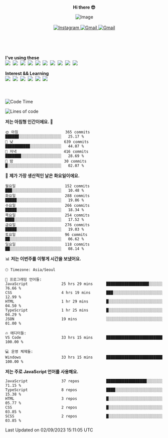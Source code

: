 <p align="center">
  <strong>Hi there 😎</strong>
</p>
<p align="center">
 <img src="https://github.com/newri0807/newri0807/assets/51315988/4a6fb530-b6e7-4156-ae8c-bd620836a7cc" alt="Image" align="center"/>
  <br/>
  <br/>
  <a href="https://www.instagram.com/_nm.87/">
    <img src="https://img.shields.io/badge/-Instagram-dd2a7b?style=flat-squaree&logo=instagram&logoColor=white" alt="Instagram" />
  </a>
  <a href="mailto:newri0807@gmail.com">
    <img src="https://img.shields.io/badge/-Gmail-d14836?style=flat-squaree&logo=Gmail&logoColor=white" alt="Gmail" />
  </a>
  <a href="https://twitter.com/Irwen215">
    <img src="https://img.shields.io/badge/Twitter-1DA1F2?style=flat-squaree&logo=twitter&logoColor=white" alt="Gmail" />
  </a>  
</p>

 
 
</p>
<br/>
<br/>
<br/>
<p align="left">
  <strong>I've using these </strong>
  <br/>
  <img src="https://img.shields.io/badge/Html5-E34F26?style=flat-square&logo=html5&logoColor=white"/></a>&nbsp 
  <img src="https://img.shields.io/badge/css-1572B6?style=flat-square&logo=css3&logoColor=white"/></a>&nbsp 
  <img src="https://img.shields.io/badge/Bootstrap-7952B3?style=flat-square&logo=Bootstrap&logoColor=white"/></a>&nbsp 
  <img src="https://img.shields.io/badge/Javascript-ffb13b?style=flat-square&logo=javascript&logoColor=white"/></a>&nbsp 
  <img src="https://img.shields.io/badge/jquery-0769AD?style=flat-square&logo=jquery&logoColor=white"/></a>&nbsp 
  <img src="https://img.shields.io/badge/C Sharp-239120?style=flat-square&logo=C Sharp&logoColor=white"/></a>&nbsp 
  <img src="https://img.shields.io/badge/.NET-512BD4?style=flat-square&logo=.NET&logoColor=white"/></a>&nbsp 
  <img src="https://img.shields.io/badge/MicrosoftSQLServer-CC2927?style=flat-square&logo=microsoft&logoColor=white"/></a>&nbsp
  <img src="https://img.shields.io/badge/Firebase-FFCA28?style=flat-square&logo=firebase&logoColor=white"/></a>&nbsp 
  <img src="https://img.shields.io/badge/react-61DAFB?style=flat-square&logo=react&logoColor=white"/></a>&nbsp  
</p>

<p align="left">
  <strong>Interest && Learning</strong>
  <br/>
  <img src="https://img.shields.io/badge/TypeScript-3178C6?style=flat-square&logo=TypeScript&logoColor=white"/>&nbsp 
  <img src="https://img.shields.io/badge/Next.js-000000?style=flat-square&logo=Next.js&logoColor=white"/></a>&nbsp 
  <img src="https://img.shields.io/badge/Node.js-339933?style=flat-square&logo=node.js&logoColor=white"/></a>&nbsp 
  <img src="https://img.shields.io/badge/MySQL-4479A1?style=flat-square&logo=MySQL&logoColor=white"/></a>&nbsp 
  <img src="https://img.shields.io/badge/Java-007396?style=flat-square&logo=Java&logoColor=white"/></a>&nbsp
  <img src="https://img.shields.io/badge/Sass-CC6699?style=flat-square&logo=Sass&logoColor=white"/></a>&nbsp 
</p>

&nbsp;
&nbsp;
###

<!--START_SECTION:waka-->
![Code Time](http://img.shields.io/badge/Code%20Time-395%20hrs%202%20mins-blue)

![Lines of code](https://img.shields.io/badge/%EC%A0%80%EB%8A%94%20%EC%97%AC%ED%83%9C%EA%B9%8C%EC%A7%80%20-1.5%20million%20%EC%A4%84%EC%9D%98%20%EC%BD%94%EB%93%9C%EB%A5%BC%20%EC%9E%91%EC%84%B1%ED%96%88%EC%96%B4%EC%9A%94.-blue)

**저는 아침형 인간이에요. 🐤** 

```text
🌞 아침                     365 commits         ██████░░░░░░░░░░░░░░░░░░░   25.17 % 
🌆 낮　                     639 commits         ███████████░░░░░░░░░░░░░░   44.07 % 
🌃 저녁                     416 commits         ███████░░░░░░░░░░░░░░░░░░   28.69 % 
🌙 밤　                     30 commits          █░░░░░░░░░░░░░░░░░░░░░░░░   02.07 % 
```
📅 **제가 가장 생산적인 날은 화요일이에요.** 

```text
월요일                      152 commits         ███░░░░░░░░░░░░░░░░░░░░░░   10.48 % 
화요일                      288 commits         █████░░░░░░░░░░░░░░░░░░░░   19.86 % 
수요일                      266 commits         █████░░░░░░░░░░░░░░░░░░░░   18.34 % 
목요일                      254 commits         ████░░░░░░░░░░░░░░░░░░░░░   17.52 % 
금요일                      276 commits         █████░░░░░░░░░░░░░░░░░░░░   19.03 % 
토요일                      96 commits          ██░░░░░░░░░░░░░░░░░░░░░░░   06.62 % 
일요일                      118 commits         ██░░░░░░░░░░░░░░░░░░░░░░░   08.14 % 
```


📊 **저는 이번주를 이렇게 시간을 보냈어요.** 

```text
🕑︎ Timezone: Asia/Seoul

💬 프로그래밍 언어들: 
JavaScript               25 hrs 29 mins      ███████████████████░░░░░░   76.66 % 
CSS                      4 hrs 19 mins       ███░░░░░░░░░░░░░░░░░░░░░░   12.99 % 
HTML                     1 hr 29 mins        █░░░░░░░░░░░░░░░░░░░░░░░░   04.50 % 
TypeScript               1 hr 25 mins        █░░░░░░░░░░░░░░░░░░░░░░░░   04.29 % 
JSON                     19 mins             ░░░░░░░░░░░░░░░░░░░░░░░░░   01.00 % 

🔥 에디터들: 
VS Code                  33 hrs 15 mins      █████████████████████████   100.00 % 

💻 운영 체제들: 
Windows                  33 hrs 15 mins      █████████████████████████   100.00 % 
```

**저는 주로 JavaScript 언어를 사용해요.** 

```text
JavaScript               37 repos            ██████████████████░░░░░░░   71.15 % 
TypeScript               8 repos             ████░░░░░░░░░░░░░░░░░░░░░   15.38 % 
HTML                     3 repos             █░░░░░░░░░░░░░░░░░░░░░░░░   05.77 % 
CSS                      2 repos             █░░░░░░░░░░░░░░░░░░░░░░░░   03.85 % 
SCSS                     2 repos             █░░░░░░░░░░░░░░░░░░░░░░░░   03.85 % 
```




 Last Updated on 02/09/2023 15:11:05 UTC
<!--END_SECTION:waka-->
